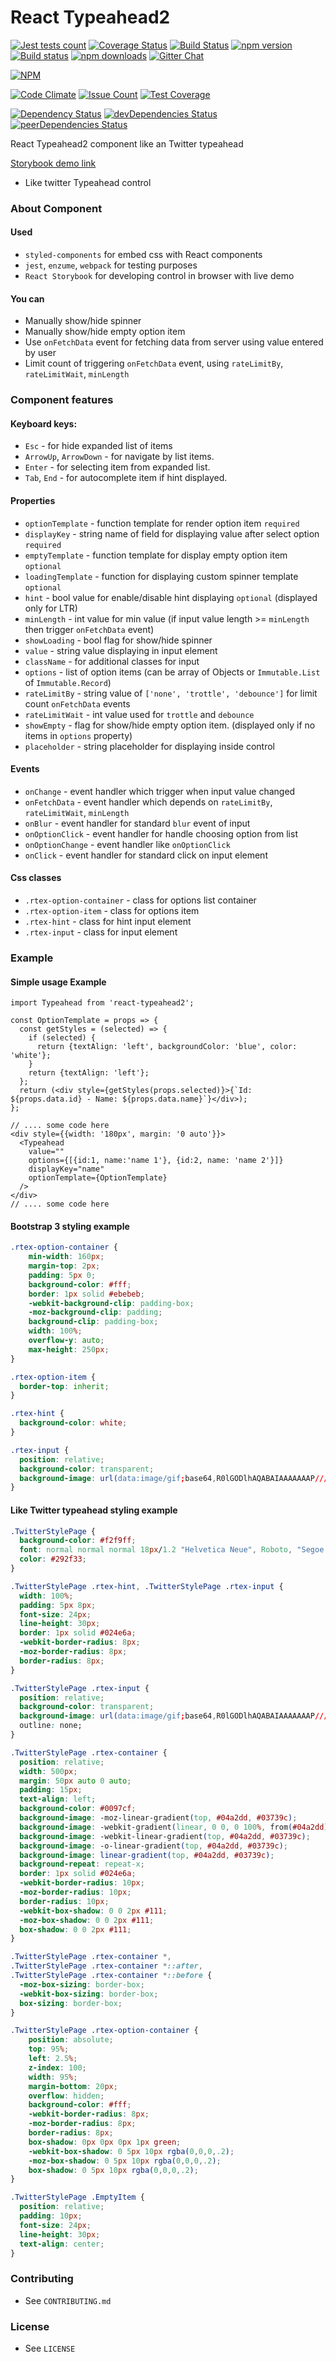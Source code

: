 # React Typeahead2

[![Jest tests count](https://img.shields.io/badge/jest-43%20tests-blue.svg)](https://travis-ci.org/CyberLight/react-typeahead2)
[![Coverage Status](https://coveralls.io/repos/github/CyberLight/react-typeahead2/badge.svg?branch=master)](https://coveralls.io/github/CyberLight/react-typeahead2?branch=master)
[![Build Status](https://travis-ci.org/CyberLight/react-typeahead2.svg?branch=master)](https://travis-ci.org/CyberLight/react-typeahead2)
[![npm version](https://badge.fury.io/js/react-typeahead2.svg)](https://badge.fury.io/js/react-typeahead2)
[![Build status](https://ci.appveyor.com/api/projects/status/1xl417l6f3u3eqlf?svg=true)](https://ci.appveyor.com/project/CyberLight/react-typeahead2)
[![npm downloads](https://img.shields.io/npm/dm/react-typeahead2.svg?style=flat-square)](https://www.npmjs.com/package/react-typeahead2)
[![Gitter Chat](http://img.shields.io/badge/chat-online-brightgreen.svg)](https://gitter.im/react-typeahead2)

[![NPM](https://nodei.co/npm/react-typeahead2.png)](https://nodei.co/npm/react-typeahead2/)

[![Code Climate](https://codeclimate.com/github/CyberLight/react-typeahead2/badges/gpa.svg)](https://codeclimate.com/github/CyberLight/react-typeahead2)
[![Issue Count](https://codeclimate.com/github/CyberLight/react-typeahead2/badges/issue_count.svg)](https://codeclimate.com/github/CyberLight/react-typeahead2)
[![Test Coverage](https://codeclimate.com/github/CyberLight/react-typeahead2/badges/coverage.svg)](https://codeclimate.com/github/CyberLight/react-typeahead2/coverage)

[![Dependency Status](https://david-dm.org/CyberLight/react-typeahead2.svg)](https://david-dm.org/CyberLight/react-typeahead2)
[![devDependencies Status](https://david-dm.org/CyberLight/react-typeahead2/dev-status.svg)](https://david-dm.org/CyberLight/react-typeahead2?type=dev)
[![peerDependencies Status](https://david-dm.org/CyberLight/react-typeahead2/peer-status.svg)](https://david-dm.org/CyberLight/react-typeahead2?type=peer)

React Typeahead2 component like an Twitter typeahead

[Storybook demo link](https://cyberlight.github.io/react-typeahead2/)

* Like twitter Typeahead control

### About Component

#### Used

* ```styled-components``` for embed css with React components
* ```jest```, ```enzume```, ```webpack``` for testing purposes
* ```React Storybook``` for developing control in browser with live demo

#### You can

* Manually show/hide spinner
* Manually show/hide empty option item
* Use ```onFetchData``` event for fetching data from server using value entered by user
* Limit count of triggering ```onFetchData``` event, using ```rateLimitBy```, ```rateLimitWait```, ```minLength```

### Component features

#### Keyboard keys:

* ```Esc``` - for hide expanded list of items
* ```ArrowUp```, ```ArrowDown``` - for navigate by list items.
* ```Enter``` - for selecting item from expanded list.
* ```Tab```, ```End``` - for autocomplete item if hint displayed.

#### Properties

* ```optionTemplate``` - function template for render option item ```required```
* ```displayKey``` - string name of field for displaying value after select option ```required```
* ```emptyTemplate``` - function template for display empty option item ```optional```
* ```loadingTemplate``` - function for displaying custom spinner template ```optional```
* ```hint``` - bool value for enable/disable hint displaying ```optional``` (displayed only for LTR)
* ```minLength``` - int value for min value (if input value length >= ```minLength``` then trigger ```onFetchData``` event)
* ```showLoading``` - bool flag for show/hide spinner
* ```value``` - string value displaying in input element
* ```className``` - for additional classes for input
* ```options``` - list of option items (can be array of Objects or ```Immutable.List``` of ```Immutable.Record```)
* ```rateLimitBy``` - string value of ```['none', 'trottle', 'debounce']``` for limit count ```onFetchData``` events
* ```rateLimitWait``` - int value used for ```trottle``` and ```debounce```
* ```showEmpty``` - flag for show/hide empty option item. (displayed only if no items in ```options``` property)
* ```placeholder``` - string placeholder for displaying inside control

#### Events

* ```onChange``` - event handler which trigger when input value changed
* ```onFetchData``` - event handler which depends on ```rateLimitBy```, ```rateLimitWait```, ```minLength```
* ```onBlur``` - event handler for standard ```blur``` event of input
* ```onOptionClick``` - event handler for handle choosing option from list
* ```onOptionChange``` - event handler like ```onOptionClick```
* ```onClick``` - event handler for standard click on input element

#### Css classes

* ```.rtex-option-container``` - class for options list container
* ```.rtex-option-item``` - class for options item
* ```.rtex-hint``` - class for hint input element
* ```.rtex-input``` - class for input element

### Example

#### Simple usage Example

```
import Typeahead from 'react-typeahead2';

const OptionTemplate = props => {
  const getStyles = (selected) => {
    if (selected) {
      return {textAlign: 'left', backgroundColor: 'blue', color: 'white'};
    }
    return {textAlign: 'left'};
  };
  return (<div style={getStyles(props.selected)}>{`Id: ${props.data.id} - Name: ${props.data.name}`}</div>);
};

// .... some code here
<div style={{width: '180px', margin: '0 auto'}}>
  <Typeahead
    value=""
    options={[{id:1, name:'name 1'}, {id:2, name: 'name 2'}]}
    displayKey="name"
    optionTemplate={OptionTemplate}
  />
</div>
// .... some code here
```

#### Bootstrap 3 styling example

```Css
.rtex-option-container {
    min-width: 160px;
    margin-top: 2px;
    padding: 5px 0;
    background-color: #fff;
    border: 1px solid #ebebeb;
    -webkit-background-clip: padding-box;
    -moz-background-clip: padding;
    background-clip: padding-box;
    width: 100%;
    overflow-y: auto;
    max-height: 250px;
}

.rtex-option-item {
  border-top: inherit;
}

.rtex-hint {
  background-color: white;
}

.rtex-input {
  position: relative;
  background-color: transparent;
  background-image: url(data:image/gif;base64,R0lGODlhAQABAIAAAAAAAP///yH5BAEAAAAALAAAAAABAAEAAAIBRAA7);
}
```

#### Like Twitter typeahead styling example

```Css
.TwitterStylePage {
  background-color: #f2f9ff;
  font: normal normal normal 18px/1.2 "Helvetica Neue", Roboto, "Segoe UI", Calibri, sans-serif;
  color: #292f33;
}

.TwitterStylePage .rtex-hint, .TwitterStylePage .rtex-input {
  width: 100%;
  padding: 5px 8px;
  font-size: 24px;
  line-height: 30px;
  border: 1px solid #024e6a;
  -webkit-border-radius: 8px;
  -moz-border-radius: 8px;
  border-radius: 8px;
}

.TwitterStylePage .rtex-input {
  position: relative;
  background-color: transparent;
  background-image: url(data:image/gif;base64,R0lGODlhAQABAIAAAAAAAP///yH5BAEAAAAALAAAAAABAAEAAAIBRAA7);
  outline: none;
}

.TwitterStylePage .rtex-container {
  position: relative;
  width: 500px;
  margin: 50px auto 0 auto;
  padding: 15px;
  text-align: left;
  background-color: #0097cf;
  background-image: -moz-linear-gradient(top, #04a2dd, #03739c);
  background-image: -webkit-gradient(linear, 0 0, 0 100%, from(#04a2dd), to(#03739c));
  background-image: -webkit-linear-gradient(top, #04a2dd, #03739c);
  background-image: -o-linear-gradient(top, #04a2dd, #03739c);
  background-image: linear-gradient(top, #04a2dd, #03739c);
  background-repeat: repeat-x;
  border: 1px solid #024e6a;
  -webkit-border-radius: 10px;
  -moz-border-radius: 10px;
  border-radius: 10px;
  -webkit-box-shadow: 0 0 2px #111;
  -moz-box-shadow: 0 0 2px #111;
  box-shadow: 0 0 2px #111;
}

.TwitterStylePage .rtex-container *,
.TwitterStylePage .rtex-container *::after,
.TwitterStylePage .rtex-container *::before {
  -moz-box-sizing: border-box;
  -webkit-box-sizing: border-box;
  box-sizing: border-box;
}

.TwitterStylePage .rtex-option-container {
    position: absolute;
    top: 95%;
    left: 2.5%;
    z-index: 100;
    width: 95%;
    margin-bottom: 20px;
    overflow: hidden;
    background-color: #fff;
    -webkit-border-radius: 8px;
    -moz-border-radius: 8px;
    border-radius: 8px;
    box-shadow: 0px 0px 0px 1px green;
    -webkit-box-shadow: 0 5px 10px rgba(0,0,0,.2);
    -moz-box-shadow: 0 5px 10px rgba(0,0,0,.2);
    box-shadow: 0 5px 10px rgba(0,0,0,.2);
}

.TwitterStylePage .EmptyItem {
  position: relative;
  padding: 10px;
  font-size: 24px;
  line-height: 30px;
  text-align: center;
}
```

### Contributing

* See ```CONTRIBUTING.md```

### License

* See ```LICENSE```
